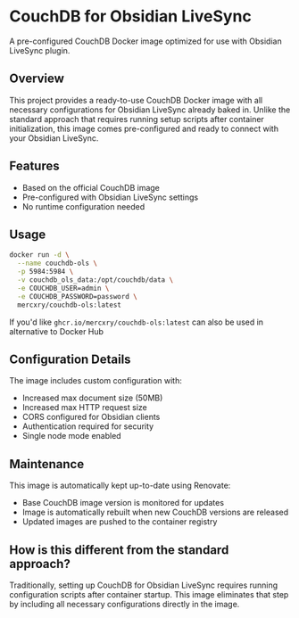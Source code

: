 # CouchDB for Obsidian LiveSync

A pre-configured CouchDB Docker image optimized for use with Obsidian LiveSync plugin.

## Overview

This project provides a ready-to-use CouchDB Docker image with all necessary configurations for Obsidian LiveSync already baked in. Unlike the standard approach that requires running setup scripts after container initialization, this image comes pre-configured and ready to connect with your Obsidian LiveSync.

## Features

- Based on the official CouchDB image
- Pre-configured with Obsidian LiveSync settings
- No runtime configuration needed

## Usage

```bash
docker run -d \
  --name couchdb-ols \
  -p 5984:5984 \
  -v couchdb_ols_data:/opt/couchdb/data \
  -e COUCHDB_USER=admin \
  -e COUCHDB_PASSWORD=password \
  mercxry/couchdb-ols:latest
```

If you'd like `ghcr.io/mercxry/couchdb-ols:latest` can also be used in alternative to Docker Hub

## Configuration Details

The image includes custom configuration with:

- Increased max document size (50MB)
- Increased max HTTP request size
- CORS configured for Obsidian clients
- Authentication required for security
- Single node mode enabled

## Maintenance

This image is automatically kept up-to-date using Renovate:

- Base CouchDB image version is monitored for updates
- Image is automatically rebuilt when new CouchDB versions are released
- Updated images are pushed to the container registry

## How is this different from the standard approach?

Traditionally, setting up CouchDB for Obsidian LiveSync requires running configuration scripts after container startup. This image eliminates that step by including all necessary configurations directly in the image.
